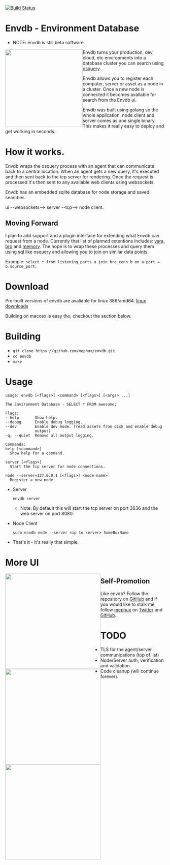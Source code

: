[![Build Status](http://komanda.io:8080/api/badge/github.com/mephux/envdb/status.svg?branch=master)](http://komanda.io:8080/github.com/mephux/envdb)

# Envdb - Environment Database

* NOTE: envdb is still beta software.

<img style="float:left;" height="244px" src="https://raw.githubusercontent.com/mephux/envdb/master/data/envdb.gif?token=AABXAYgKkzBNt0LlqD4LsRb9kpvnzp1aks5VKIX0wA%3D%3D">

Envdb turns your production, dev, cloud, etc environments into a database 
cluster you can search using [osquery](https://github.com/facebook/osquery).

Envdb allows you to register each computer, server or asset as a node in a cluster. Once a new
node is connected it becomes available for search from the Envdb ui.

Envdb was built using golang so the whole application, node client and server comes as one single binary.
This makes it really easy to deploy and get working in seconds.

# How it works.

Envdb wraps the osquery process with an agent that can communicate back to a central location.
When an agent gets a new query, it's executed and then sent back to the tcp server for rendering. Once the
request is processed it's then sent to any avaliable web clients using websockets.

Envdb has an embedded sqlite database for node storage and saved searches.

ui --websockets--> server --tcp--> node client.

## Moving Forward

I plan to add support and a plugin interface for extending what Envdb can request from a node. Currently that list of planned extentions includes: [yara](http://plusvic.github.io/yara/), [bro](https://www.bro.org/) and [memory](Volatility). The hope is to wrap these processes and query them using sql like osquery and allowing you to join on similar data points. 

Example: `select * from listening_ports a join bro_conn b on a.port = b.source_port;`

# Download

Pre-built versions of envdb are avaliable for linux 386/amd64. 
[linux downloads](https://github.com/mephux/envdb/releases)

Building on macosx is easy tho, checkout the section below.

# Building

  * `git clone https://github.com/mephux/envdb.git`
  * `cd envdb`
  * `make`

# Usage

  ```
usage: envdb [<flags>] <command> [<flags>] [<args> ...]

The Environment Database - SELECT * FROM awesome;

Flags:
  --help       Show help.
  --debug      Enable debug logging.
  --dev        Enable dev mode. (read assets from disk and enable debug
               output)
  -q, --quiet  Remove all output logging.

Commands:
  help [<command>]
    Show help for a command.

  server [<flags>]
    Start the tcp server for node connections.

  node --server=127.0.0.1 [<flags>] <node-name>
    Register a new node.
  ```

  * Server

    `envdb server`

    * Note: By default this will start the tcp server on port 3636 and the web server on port 8080.

  * Node Client

    `sudo envdb node --server <ip to server> SomeBoxName`

  * That's it - it's really that simple.

# More UI

<img style="float:left;" height="300px" src="https://raw.githubusercontent.com/mephux/envdb/master/data/envdb-1.png?token=AABXAWJKIKgF-jy_wKmaxnhuD2snsbO0ks5VKH-fwA%3D%3D">

<img style="float:left;" height="300px" src="https://raw.githubusercontent.com/mephux/envdb/master/data/envdb-2.png?token=AABXAcgvqnqiFViMFULsVUrfC2FWRjhwks5VKH_AwA%3D%3D">

<img style="float:left;" height="300px" src="https://raw.githubusercontent.com/mephux/envdb/master/data/envdb-3.png?token=AABXAQeDVrKIbzu08PHKroPiltQJ6z3cks5VKH_KwA%3D%3D">

## Self-Promotion

Like envdb? Follow the repository on
[GitHub](https://github.com/mephux/envdb) and if
you would like to stalk me, follow [mephux](http://dweb.io/) on
[Twitter](http://twitter.com/mephux) and
[GitHub](https://github.com/mephux).

# TODO

  * TLS for the agent/server communications (top of list)
  * Node/Server auth, verification and validation.
  * Code cleanup (will continue forever).
